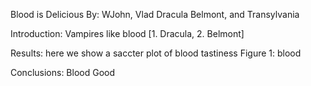 Blood is Delicious
By: WJohn, Vlad Dracula
Belmont, and Transylvania

Introduction: Vampires like blood [1. Dracula, 2. Belmont]

Results: here we show a saccter plot of blood tastiness
Figure 1: blood

Conclusions: Blood Good
